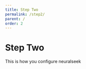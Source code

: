 ```yaml
---
title: Step Two
permalink: /step2/
parent: /
order: 2
---
```


# Step Two

This is how you configure neuralseek
